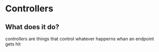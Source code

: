 # Controllers

## What does it do?
controllers are things that control whatever happerns whan an endpoint gets hit
